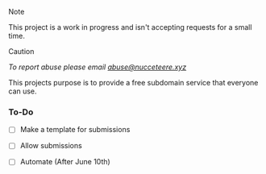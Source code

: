> [!NOTE]
> This project is a work in progress and isn't accepting requests for a small time.

> [!CAUTION]
> *To report abuse please email abuse@nucceteere.xyz*

This projects purpose is to provide a free subdomain service that everyone can use.

### To-Do
- [ ] Make a template for submissions
- [ ] Allow submissions
- [ ] Automate (After June 10th)



<!--

**Here are some ideas to get you started:**

🙋‍♀️ A short introduction - what is your organization all about?
🌈 Contribution guidelines - how can the community get involved?
👩‍💻 Useful resources - where can the community find your docs? Is there anything else the community should know?
🍿 Fun facts - what does your team eat for breakfast?
🧙 Remember, you can do mighty things with the power of [Markdown](https://docs.github.com/github/writing-on-github/getting-started-with-writing-and-formatting-on-github/basic-writing-and-formatting-syntax)
-->
